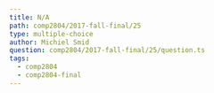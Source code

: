 ```yaml
---
title: N/A
path: comp2804/2017-fall-final/25
type: multiple-choice
author: Michiel Smid
question: comp2804/2017-fall-final/25/question.ts
tags:
  - comp2804
  - comp2804-final
---
```


